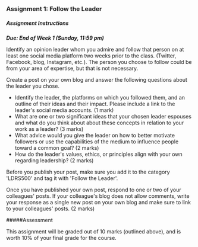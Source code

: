 ### Assignment 1: Follow the Leader

##### Assignment Instructions

_**Due: End of Week 1 (Sunday, 11:59 pm)**_

Identify an opinion leader whom you admire and follow that person on at least one social media platform two weeks prior to the class. \(Twitter, Facebook, blog, Instagram, etc.\). The person you choose to follow could be from your area of expertise, but that is not necessary.

Create a post on your own blog and answer the following questions about the leader you chose.

* Identify the leader, the platforms on which you followed them, and an outline of their ideas and their impact. Please include a link to the leader's social media accounts. \(1 mark\)
* What are one or two significant ideas that your chosen leader espouses and what do you think about about these concepts in relation to your work as a leader? \(3 marks\)
* What advice would you give the leader on how to better motivate followers or use the capabilities of the medium to influence people toward a common goal? \(2 marks\)
* How do the leader's values, ethics, or principles align with your own regarding leadership? \(2 marks\)

Before you publish your post, make sure you add it to the category 'LDRS500' and tag it with 'Follow the Leader'.

Once you have published your own post, respond to one or two of your colleagues' posts. If your colleague's blog does not allow comments, write your response as a single new post on your own blog and make sure to link to your colleagues' posts. \(2 marks\)

#####Assessment

This assignment will be graded out of 10 marks \(outlined above\), and is worth 10% of your final grade for the course.



